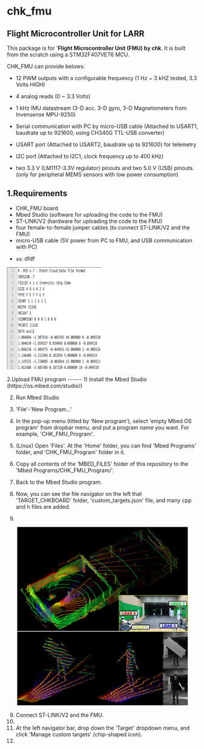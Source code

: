# chk_fmu
## Flight Microcontroller Unit for LARR

This package is for '**Flight Microcontroller Unit (FMU) by chk**.
It is built from the scratch using a STM32F407VET6 MCU.

CHK_FMU can provide belows:

* 12 PWM outputs with a configurable frequency (1 Hz ~ 3 kHZ tested, 3.3 Volts HIGH)

* 4 analog reads (0 ~ 3.3 Volts)

* 1 kHz IMU datastream (3-D acc. 3-D gyro, 3-D Magnetometers from Invensense MPU-9250)

* Serial communication with PC by micro-USB cable (Attached to USART1, baudrate up to 921600, using CH340G TTL-USB converter)

* USART port (Attached to USART2, baudrate up to 921600) for telemetry

* I2C port (Attached to I2C1, clock frequency up to 400 kHz)

* two 3.3 V (LM1117-3.3V regulator) pinouts and two 5.0 V (USB) pinouts. (only for peripheral MEMS sensors with low power consumption)

1.Requirements
------
* CHK_FMU board
* Mbed Studio (software for uploading the code to the FMU)
* ST-LINK/V2 (hardware for uploading the code to the FMU)
* four female-to-female jumper cables (to connect ST-LINK/V2 and the FMU)
* micro-USB cable (5V power from PC to FMU, and USB communication with PC)

- `aa`: dfdf
<p align = "left">
<img src= "https://github.com/JunhaAgu/AutoL2LCalib/blob/main/imgs/pcd_structure.png" alt="pcd file inside" width="250" height="270">
</p> 
2.Upload FMU program
------
  1) Install the Mbed Studio (https://os.mbed.com/studio/)

  2) Run Mbed Studio

  3) 'File'-'New Program...'

  4) In the pop-up menu (titled by 'New program'), select 'empty Mbed OS program' from dropbar menu, and put a program name you want. For example, 'CHK_FMU_Program'.
  
  5) (Linux) Open 'Files'. At the 'Home' folder, you can find 'Mbed Programs' folder, and 'CHK_FMU_Program' folder in it.
  
  6) Copy all contents of the 'MBED_FILES' folder of this repository to the 'Mbed Programs/CHK_FMU_Program/'.
  7) Back to the Mbed Studio program.
  8) Now, you can see the file navigator on the left that 'TARGET_CHKBOARD' folder, 'custom_targets.json' file, and many cpp and h files are added.
  9) 
<p align = "center">
<img src= "https://github.com/JunhaAgu/AutoL2LCalib/blob/main/imgs/aligned_four_lidars.png" alt="aligned four lidars via the AutoL2LCalib" width="450" height="470">
</p> 

  9) Connect ST-LINK/V2 and the FMU. 
  10) 
  11) At the left navigator bar, drop down the 'Target' dropdown menu, and click 'Manage custom targets' (chip-shaped icon).
  12)  

